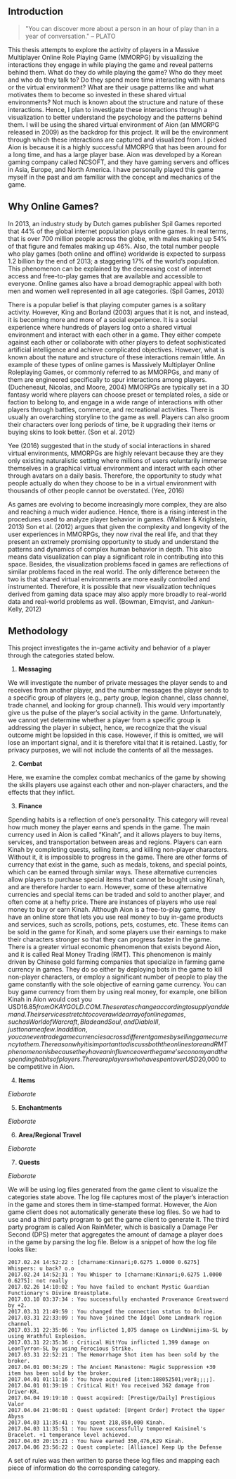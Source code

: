 
## Introduction

> "You can discover more about a person in an hour of play than in a year of conversation." – PLATO

This thesis attempts to explore the activity of players in a Massive Multiplayer Online Role Playing Game (MMORPG) by visualizing the interactions they engage in while playing the game and reveal patterns behind them. What do they do while playing the game? Who do they meet and who do they talk to? Do they spend more time interacting with humans or the virtual environment? What are their usage patterns like and what motivates them to become so invested in these shared virtual environments? Not much is known about the structure and nature of these interactions. Hence, I plan to investigate these interactions through a visualization to better understand the psychology and the patterns behind them. I will be using the shared virtual environment of Aion (an MMORPG released in 2009) as the backdrop for this project. It will be the environment through which these interactions are captured and visualized from. I picked Aion is because it is a highly successful MMORPG that has been around for a long time, and has a large player base. Aion was developed by a Korean gaming company called NCSOFT, and they have gaming servers and offices in Asia, Europe, and North America. I have personally played this game myself in the past and am familiar with the concept and mechanics of the game.

## Why Online Games?

In 2013, an industry study by Dutch games publisher Spil Games reported that 44% of the global internet population plays online games. In real terms, that is over 700 million people across the globe, with males making up 54% of that figure and females making up 46%. Also, the total number people who play games (both online and offline) worldwide is expected to surpass 1.2 billion by the end of 2013; a staggering 17% of the world’s population. This phenomenon can be explained by the decreasing cost of internet access and free-to-play games that are available and accessible to everyone. Online games also have a broad demographic appeal with both men and women well represented in all age categories. (Spil Games, 2013)

There is a popular belief is that playing computer games is a solitary activity. However, King and Borland (2003) argues that it is not, and instead, it is becoming more and more of a social experience. It is a social experience where hundreds of players log onto a shared virtual environment and interact with each other in a game. They either compete against each other or collaborate with other players to defeat sophisticated artificial intelligence and achieve complicated objectives. However, what is known about the nature and structure of these interactions remain little. An example of these types of online games is Massively Multiplayer Online Roleplaying Games, or commonly referred to as MMORPGs, and many of them are engineered specifically to spur interactions among players. (Ducheneaut, Nicolas, and Moore, 2004) MMORPGs are typically set in a 3D fantasy world where players can choose preset or templated roles, a side or faction to belong to, and engage in a wide range of interactions with other players through battles, commerce, and recreational activities. There is usually an overarching storyline to the game as well. Players can also groom their characters over long periods of time, be it upgrading their items or buying skins to look better. (Son et al. 2012) 

Yee (2016) suggested that in the study of social interactions in shared virtual environments, MMORPGs are highly relevant because they are they only existing naturalistic setting where millions of users voluntarily immerse themselves in a graphical virtual environment and interact with each other through avatars on a daily basis. Therefore, the opportunity to study what people actually do when they choose to be in a virtual environment with thousands of other people cannot be overstated. (Yee, 2016)

As games are evolving to become increasingly more complex, they are also and reaching a much wider audience. Hence, there is a rising interest in the procedures used to analyze player behavior in games. (Wallner & Kriglstein, 2013) Son et al. (2012) argues that given the complexity and longevity of the user experiences in MMORPGs, they now rival the real life, and that they present an extremely promising opportunity to study and understand the patterns and dynamics of complex human behavior in depth. This also means data visualization can play a significant role in contributing into this space. Besides, the visualization problems faced in games are reflections of similar problems faced in the real world. The only difference between the two is that shared virtual environments are more easily controlled and instrumented. Therefore, it is possible that new visualization techniques derived from gaming data space may also apply more broadly to real-world data and real-world problems as well. (Bowman, Elmqvist, and Jankun-Kelly, 2012)

## Methodology

This project investigates the in-game activity and behavior of a player through the categories stated below.

1. **Messaging**

We will investigate the number of private messages the player sends to and receives from another player, and the number messages the player sends to a specific group of players (e.g., party group, legion channel, class channel, trade channel, and looking for group channel). This would very importantly give us the pulse of the player’s social activity in the game. Unfortunately, we cannot yet determine whether a player from a specific group is addressing the player in subject, hence, we recognize that the visual outcome might be lopsided in this case. However, if this is omitted, we will lose an important signal, and it is therefore vital that it is retained. Lastly, for privacy purposes, we will not include the contents of all the messages. 

2. **Combat**

Here, we examine the complex combat mechanics of the game by showing the skills players use against each other and non-player characters, and the effects that they inflict.  

3. **Finance**

Spending habits is a reflection of one’s personality. This category will reveal how much money the player earns and spends in the game. The main currency used in Aion is called “Kinah”, and it allows players to buy items, services, and transportation between areas and regions. Players can earn Kinah by completing quests, selling items, and killing non-player characters. Without it, it is impossible to progress in the game. There are other forms of currency that exist in the game, such as medals, tokens, and special points, which can be earned through similar ways. These alternative currencies allow players to purchase special items that cannot be bought using Kinah, and are therefore harder to earn. However, some of these alternative currencies and special items can be traded and sold to another player, and often come at a hefty price. There are instances of players who use real money to buy or earn Kinah. Although Aion is a free-to-play game, they have an online store that lets you use real money to buy in-game products and services, such as scrolls, potions, pets, costumes, etc. These items can be sold in the game for Kinah, and some players use their earnings to make their characters stronger so that they can progress faster in the game. There is a greater virtual economic phenomenon that exists beyond Aion, and it is called Real Money Trading (RMT). This phenomenon is mainly driven by Chinese gold farming companies that specialize in farming game currency in games. They do so either by deploying bots in the game to kill non-player characters, or employ a significant number of people to play the game constantly with the sole objective of earning game currency. You can buy game currency from them by using real money, for example, one billion Kinah in Aion would cost you USD$16.85 from OKAYGOLD.COM. These rates change according to supply and demand. Their services stretch to cover a wide array of online games, such as World of Warcraft, Blade and Soul, and Diablo III, just to name a few. In addition, you can even trade game currencies across different games by selling game currency to them. The reason why it is important to discuss both the online store and RMT phenomenon is because they have an influence over the game’s economy and the spending habits of players. There are players who have spent over USD$20,000 to be competitive in Aion.

4. **Items**

*Elaborate*

5. **Enchantments**

*Elaborate*

6. **Area/Regional Travel**

*Elaborate*

7. **Quests**

*Elaborate*


We will be using log files generated from the game client to visualize the categories state above. The log file captures most of the player’s interaction in the game and stores them in time-stamped format. However, the Aion game client does not automatically generate these log files. So we had to use and a third party program to get the game client to generate it. The third party program is called Aion RainMeter, which is basically a Damage Per Second (DPS) meter that aggregates the amount of damage a player does in the game by parsing the log file. Below is a snippet of how the log file looks like:

```
2017.02.24 14:52:22 : [charname:Kinnari;0.6275 1.0000 0.6275] Whispers: u back? o.o
2017.02.24 14:52:31 : You Whisper to [charname:Kinnari;0.6275 1.0000 0.6275]: not really
2017.02.26 14:10:02 : You have failed to enchant Mystic Guardian Functionary's Divine Breastplate.
2017.03.10 03:37:34 : You successfully enchanted Provenance Greatsword by +2.
2017.03.31 21:49:59 : You changed the connection status to Online.
2017.03.31 22:33:09 : You have joined the Idgel Dome Landmark region channel.
2017.03.31 22:35:06 : You inflicted 1,075 damage on LindWanijima-SL by using Wrathful Explosion.
2017.03.31 22:35:36 : Critical Hit!You inflicted 1,399 damage on LeonTyrron-SL by using Ferocious Strike.
2017.03.31 22:52:21 : The Hemorrhage Shot item has been sold by the broker.
2017.04.01 00:34:29 : The Ancient Manastone: Magic Suppression +30 item has been sold by the broker.
2017.04.01 01:11:16 : You have acquired [item:188052501;ver8;;;;]. 
2017.04.01 01:39:19 : Critical Hit! You received 362 damage from Driver-KR.
2017.04.04 19:19:10 : Quest acquired: [Prestige/Daily] Prestigious Valor
2017.04.04 21:06:01 : Quest updated: [Urgent Order] Protect the Upper Abyss
2017.04.03 11:35:41 : You spent 218,850,000 Kinah.
2017.04.03 11:35:51 : You have successfully tempered Kaisinel's Bracelet. +1 temperance level achieved.
2017.04.03 20:15:21 : You have earned 350,476,629 Kinah.
2017.04.06 23:56:22 : Quest complete: [Alliance] Keep Up the Defense
```

A set of rules was then written to parse these log files and mapping each piece of information do the corresponding category.